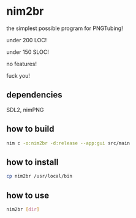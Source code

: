 # nim2br

the simplest possible program for PNGTubing!

under 200 LOC!

under 150 SLOC!

no features!

fuck you!

## dependencies

SDL2, nimPNG

## how to build

```bash
nim c -o:nim2br -d:release --app:gui src/main
```

## how to install

```bash
cp nim2br /usr/local/bin
```

## how to use

```bash
nim2br [dir]
```
